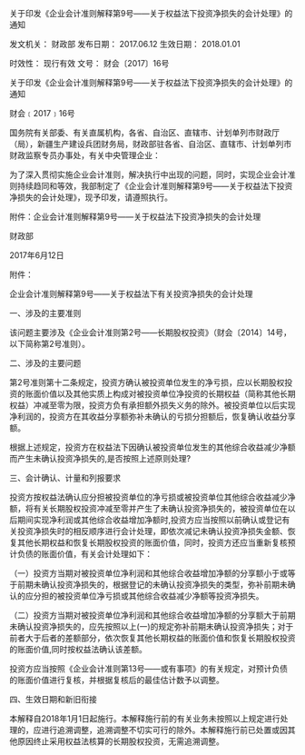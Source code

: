 
	
		
	
关于印发《企业会计准则解释第9号——关于权益法下投资净损失的会计处理》的通知
	
	
发文机关：	财政部
发布日期：	2017.06.12
生效日期：	2018.01.01
	
时效性：	现行有效
文号：	财会〔2017〕16号
	
	

	
	

	
	

关于印发《企业会计准则解释第9号——关于权益法下投资净损失的会计处理》的通知

财会﹝2017﹞16号

国务院有关部委、有关直属机构，各省、自治区、直辖市、计划单列市财政厅（局），新疆生产建设兵团财务局，财政部驻各省、自治区、直辖市、计划单列市财政监察专员办事处，有关中央管理企业：

为了深入贯彻实施企业会计准则，解决执行中出现的问题，同时，实现企业会计准则持续趋同和等效，我部制定了《企业会计准则解释第9号——关于权益法下投资净损失的会计处理》，现予印发，请遵照执行。

附件：企业会计准则解释第9号——关于权益法下投资净损失的会计处理

财政部

2017年6月12日

附件：

企业会计准则解释第9号——关于权益法下有关投资净损失的会计处理

一、涉及的主要准则

该问题主要涉及《企业会计准则第2号——长期股权投资》（财会〔2014〕14号，以下简称第2号准则）。

二、涉及的主要问题

第2号准则第十二条规定，投资方确认被投资单位发生的净亏损，应以长期股权投资的账面价值以及其他实质上构成对被投资单位净投资的长期权益（简称其他长期权益）冲减至零为限，投资方负有承担额外损失义务的除外。被投资单位以后实现净利润的，投资方在其收益分享额弥补未确认的亏损分担额后，恢复确认收益分享额。

根据上述规定，投资方在权益法下因确认被投资单位发生的其他综合收益减少净额而产生未确认投资净损失的,是否按照上述原则处理?

三、会计确认、计量和列报要求

投资方按权益法确认应分担被投资单位的净亏损或被投资单位其他综合收益减少净额，将有关长期股权投资冲减至零并产生了未确认投资净损失的，被投资单位在以后期间实现净利润或其他综合收益增加净额时,投资方应当按照以前确认或登记有关投资净损失时的相反顺序进行会计处理，即依次减记未确认投资净损失金额、恢复其他长期权益和恢复长期股权投资的账面价值，同时，投资方还应当重新复核预计负债的账面价值，有关会计处理如下：

（一）投资方当期对被投资单位净利润和其他综合收益增加净额的分享额小于或等于前期未确认投资净损失的，根据登记的未确认投资净损失的类型，弥补前期未确认的应分担的被投资单位净亏损或其他综合收益减少净额等投资净损失。

（二）投资方当期对被投资单位净利润和其他综合收益增加净额的分享额大于前期未确认投资净损失的，应先按照以上(一)的规定弥补前期未确认投资净损失；对于前者大于后者的差额部分，依次恢复其他长期权益的账面价值和恢复长期股权投资的账面价值,同时按权益法确认该差额。

投资方应当按照《企业会计准则第13号——或有事项》的有关规定，对预计负债的账面价值进行复核，并根据复核后的最佳估计数予以调整。

四、生效日期和新旧衔接

本解释自2018年1月1日起施行。本解释施行前的有关业务未按照以上规定进行处理的，应进行追溯调整，追溯调整不切实可行的除外。本解释施行前已处置或因其他原因终止采用权益法核算的长期股权投资，无需追溯调整。
